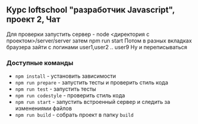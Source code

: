 ## Курс loftschool "разработчик Javascript", проект 2, Чат

Для проверки запустить  сервер - node <директория с проектом>/server/server
затем npm run start
Потом в разных вкладках браузера зайти с логинами user1,user2  .. user9
Ну и переписываться 
 
### Доступные команды

* `npm install` - установить зависимости
* `npm run prepare` - запустить тесты и проверить стиль кода
* `npm run test` - запустить тесты
* `npm run codestyle` - проверить стиль кода
* `npm run start` - запустить встроенный сервер и следить за изменениями файлов
* `npm run build` - собрать проект в папку `build`
